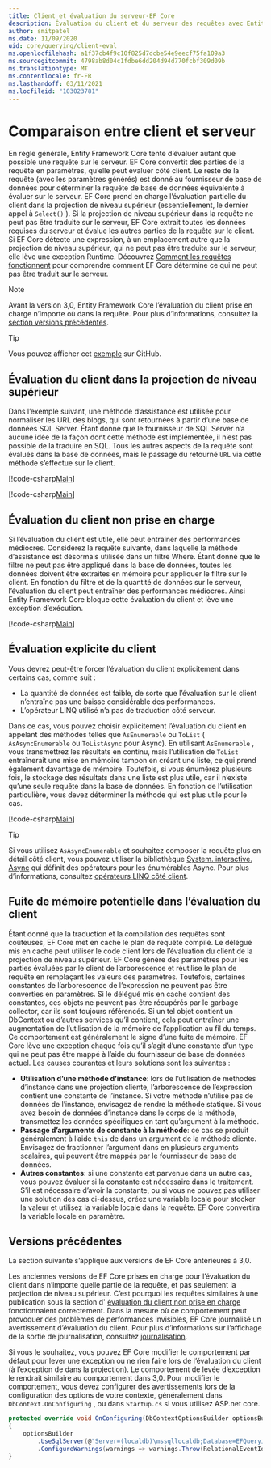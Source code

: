 ```yaml
---
title: Client et évaluation du serveur-EF Core
description: Évaluation du client et du serveur des requêtes avec Entity Framework Core
author: smitpatel
ms.date: 11/09/2020
uid: core/querying/client-eval
ms.openlocfilehash: a1f37cb4f9c10f825d7dcbe54e9eecf75fa109a3
ms.sourcegitcommit: 4798ab8d04c1fdbe6dd204d94d770fcbf309d09b
ms.translationtype: MT
ms.contentlocale: fr-FR
ms.lasthandoff: 03/11/2021
ms.locfileid: "103023781"
---
```

# <a name="client-vs-server-evaluation"></a>Comparaison entre client et serveur

En règle générale, Entity Framework Core tente d’évaluer autant que possible une requête sur le serveur. EF Core convertit des parties de la requête en paramètres, qu’elle peut évaluer côté client. Le reste de la requête (avec les paramètres générés) est donné au fournisseur de base de données pour déterminer la requête de base de données équivalente à évaluer sur le serveur. EF Core prend en charge l’évaluation partielle du client dans la projection de niveau supérieur (essentiellement, le dernier appel à `Select()` ). Si la projection de niveau supérieur dans la requête ne peut pas être traduite sur le serveur, EF Core extrait toutes les données requises du serveur et évalue les autres parties de la requête sur le client. Si EF Core détecte une expression, à un emplacement autre que la projection de niveau supérieur, qui ne peut pas être traduite sur le serveur, elle lève une exception Runtime. Découvrez [Comment les requêtes fonctionnent](xref:core/querying/how-query-works) pour comprendre comment EF Core détermine ce qui ne peut pas être traduit sur le serveur.

> [!NOTE]
> Avant la version 3,0, Entity Framework Core l’évaluation du client prise en charge n’importe où dans la requête. Pour plus d’informations, consultez la [section versions précédentes](#previous-versions).

> [!TIP]
> Vous pouvez afficher cet [exemple](https://github.com/dotnet/EntityFramework.Docs/tree/main/samples/core/Querying/ClientEvaluation) sur GitHub.

## <a name="client-evaluation-in-the-top-level-projection"></a>Évaluation du client dans la projection de niveau supérieur

Dans l’exemple suivant, une méthode d’assistance est utilisée pour normaliser les URL des blogs, qui sont retournées à partir d’une base de données SQL Server. Étant donné que le fournisseur de SQL Server n’a aucune idée de la façon dont cette méthode est implémentée, il n’est pas possible de la traduire en SQL. Tous les autres aspects de la requête sont évalués dans la base de données, mais le passage du retourné `URL` via cette méthode s’effectue sur le client.

[!code-csharp[Main](../../../samples/core/Querying/ClientEvaluation/Program.cs#ClientProjection)]

[!code-csharp[Main](../../../samples/core/Querying/ClientEvaluation/Program.cs#ClientMethod)]

## <a name="unsupported-client-evaluation"></a>Évaluation du client non prise en charge

Si l’évaluation du client est utile, elle peut entraîner des performances médiocres. Considérez la requête suivante, dans laquelle la méthode d’assistance est désormais utilisée dans un filtre Where. Étant donné que le filtre ne peut pas être appliqué dans la base de données, toutes les données doivent être extraites en mémoire pour appliquer le filtre sur le client. En fonction du filtre et de la quantité de données sur le serveur, l’évaluation du client peut entraîner des performances médiocres. Ainsi Entity Framework Core bloque cette évaluation du client et lève une exception d’exécution.

[!code-csharp[Main](../../../samples/core/Querying/ClientEvaluation/Program.cs#ClientWhere)]

## <a name="explicit-client-evaluation"></a>Évaluation explicite du client

Vous devrez peut-être forcer l’évaluation du client explicitement dans certains cas, comme suit :

- La quantité de données est faible, de sorte que l’évaluation sur le client n’entraîne pas une baisse considérable des performances.
- L’opérateur LINQ utilisé n’a pas de traduction côté serveur.

Dans ce cas, vous pouvez choisir explicitement l’évaluation du client en appelant des méthodes telles que `AsEnumerable` ou `ToList` ( `AsAsyncEnumerable` ou `ToListAsync` pour Async). En utilisant `AsEnumerable` , vous transmettrez les résultats en continu, mais l’utilisation de `ToList` entraînerait une mise en mémoire tampon en créant une liste, ce qui prend également davantage de mémoire. Toutefois, si vous énumérez plusieurs fois, le stockage des résultats dans une liste est plus utile, car il n’existe qu’une seule requête dans la base de données. En fonction de l’utilisation particulière, vous devez déterminer la méthode qui est plus utile pour le cas.

[!code-csharp[Main](../../../samples/core/Querying/ClientEvaluation/Program.cs#ExplicitClientEvaluation)]

> [!TIP]
> Si vous utilisez `AsAsyncEnumerable` et souhaitez composer la requête plus en détail côté client, vous pouvez utiliser la bibliothèque [System. interactive. Async](https://www.nuget.org/packages/System.Interactive.Async/) qui définit des opérateurs pour les énumérables Async. Pour plus d’informations, consultez [opérateurs LINQ côté client](xref:core/miscellaneous/async#client-side-async-linq-operators).

## <a name="potential-memory-leak-in-client-evaluation"></a>Fuite de mémoire potentielle dans l’évaluation du client

Étant donné que la traduction et la compilation des requêtes sont coûteuses, EF Core met en cache le plan de requête compilé. Le délégué mis en cache peut utiliser le code client lors de l’évaluation du client de la projection de niveau supérieur. EF Core génère des paramètres pour les parties évaluées par le client de l’arborescence et réutilise le plan de requête en remplaçant les valeurs des paramètres. Toutefois, certaines constantes de l’arborescence de l’expression ne peuvent pas être converties en paramètres. Si le délégué mis en cache contient des constantes, ces objets ne peuvent pas être récupérés par le garbage collector, car ils sont toujours référencés. Si un tel objet contient un DbContext ou d’autres services qu’il contient, cela peut entraîner une augmentation de l’utilisation de la mémoire de l’application au fil du temps. Ce comportement est généralement le signe d’une fuite de mémoire. EF Core lève une exception chaque fois qu’il s’agit d’une constante d’un type qui ne peut pas être mappé à l’aide du fournisseur de base de données actuel. Les causes courantes et leurs solutions sont les suivantes :

- **Utilisation d’une méthode d’instance**: lors de l’utilisation de méthodes d’instance dans une projection cliente, l’arborescence de l’expression contient une constante de l’instance. Si votre méthode n’utilise pas de données de l’instance, envisagez de rendre la méthode statique. Si vous avez besoin de données d’instance dans le corps de la méthode, transmettez les données spécifiques en tant qu’argument à la méthode.
- **Passage d’arguments de constante à la méthode**: ce cas se produit généralement à l’aide `this` de dans un argument de la méthode cliente. Envisagez de fractionner l’argument dans en plusieurs arguments scalaires, qui peuvent être mappés par le fournisseur de base de données.
- **Autres constantes**: si une constante est parvenue dans un autre cas, vous pouvez évaluer si la constante est nécessaire dans le traitement. S’il est nécessaire d’avoir la constante, ou si vous ne pouvez pas utiliser une solution des cas ci-dessus, créez une variable locale pour stocker la valeur et utilisez la variable locale dans la requête. EF Core convertira la variable locale en paramètre.

## <a name="previous-versions"></a>Versions précédentes

La section suivante s’applique aux versions de EF Core antérieures à 3,0.

Les anciennes versions de EF Core prises en charge pour l’évaluation du client dans n’importe quelle partie de la requête, et pas seulement la projection de niveau supérieur. C’est pourquoi les requêtes similaires à une publication sous la section d' [évaluation du client non prise en charge](#unsupported-client-evaluation) fonctionnaient correctement. Dans la mesure où ce comportement peut provoquer des problèmes de performances invisibles, EF Core journalisé un avertissement d’évaluation du client. Pour plus d’informations sur l’affichage de la sortie de journalisation, consultez [journalisation](xref:core/logging-events-diagnostics/index).

Si vous le souhaitez, vous pouvez EF Core modifier le comportement par défaut pour lever une exception ou ne rien faire lors de l’évaluation du client (à l’exception de dans la projection). Le comportement de levée d’exception le rendrait similaire au comportement dans 3,0. Pour modifier le comportement, vous devez configurer des avertissements lors de la configuration des options de votre contexte, généralement dans `DbContext.OnConfiguring` , ou dans `Startup.cs` si vous utilisez ASP.net core.

```csharp
protected override void OnConfiguring(DbContextOptionsBuilder optionsBuilder)
{
    optionsBuilder
        .UseSqlServer(@"Server=(localdb)\mssqllocaldb;Database=EFQuerying;Trusted_Connection=True;")
        .ConfigureWarnings(warnings => warnings.Throw(RelationalEventId.QueryClientEvaluationWarning));
}
```
